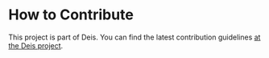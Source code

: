 # How to Contribute

This project is part of Deis. You can find the latest contribution
guidelines [at the Deis project](https://github.com/deiscc/deis/blob/master/CONTRIBUTING.md).
